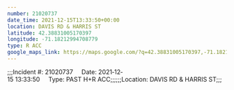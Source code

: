 ```yaml
---
number: 21020737
date_time: 2021-12-15T13:33:50+00:00
location: DAVIS RD & HARRIS ST
latitude: 42.38831005170397
longitude: -71.18212994708779
type: R ACC
google_maps_link: https://maps.google.com/?q=42.38831005170397,-71.18212994708779
---
```


;;;Incident #: 21020737     Date: 2021‐12‐15 13:33:50     Type: PAST H+R ACC;;;;;;Location: DAVIS RD & HARRIS ST;;;
